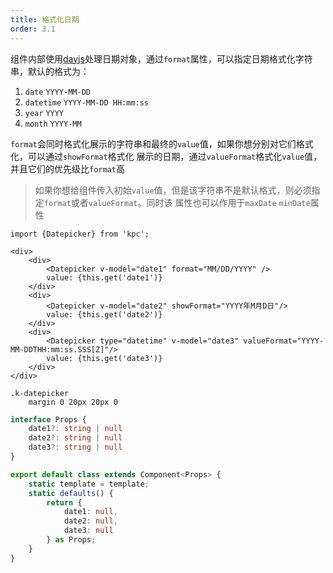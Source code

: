 ```yaml
---
title: 格式化日期 
order: 3.1 
---
```


组件内部使用[dayjs][1]处理日期对象，通过`format`属性，可以指定日期格式化字符串，默认的格式为：

1. `date` `YYYY-MM-DD`
2. `datetime` `YYYY-MM-DD HH:mm:ss`
3. `year` `YYYY`
4. `month` `YYYY-MM`

`format`会同时格式化展示的字符串和最终的`value`值，如果你想分别对它们格式化，可以通过`showFormat`格式化
展示的日期，通过`valueFormat`格式化`value`值，并且它们的优先级比`format`高

> 如果你想给组件传入初始`value`值，但是该字符串不是默认格式，则必须指定`format`或者`valueFormat`。同时该
> 属性也可以作用于`maxDate` `minDate`属性

```vdt
import {Datepicker} from 'kpc';

<div>
    <div>
        <Datepicker v-model="date1" format="MM/DD/YYYY" />
        value: {this.get('date1')}
    </div>
    <div>
        <Datepicker v-model="date2" showFormat="YYYY年M月D日"/>
        value: {this.get('date2')}
    </div>
    <div>
        <Datepicker type="datetime" v-model="date3" valueFormat="YYYY-MM-DDTHH:mm:ss.SSS[Z]"/>
        value: {this.get('date3')}
    </div>
</div>
```

```styl
.k-datepicker
    margin 0 20px 20px 0
```

```ts
interface Props {
    date1?: string | null
    date2?: string | null
    date3?: string | null
}

export default class extends Component<Props> {
    static template = template;
    static defaults() {
        return {
            date1: null,
            date2: null,
            date3: null
        } as Props;
    }
}
```

[1]: https://github.com/iamkun/dayjs/blob/dev/docs/en/API-reference.md#list-of-all-available-formats

